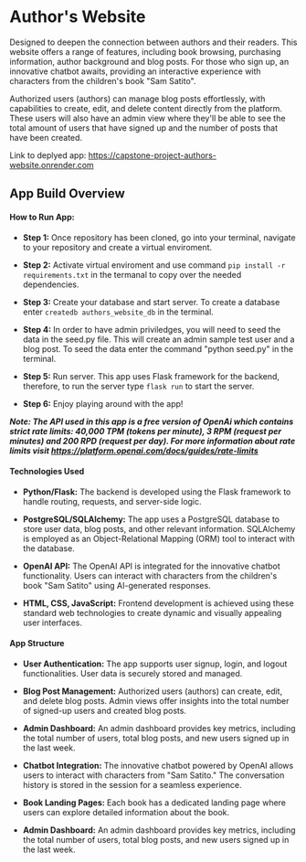 # Author's Website

Designed to deepen the connection between authors and their readers. This website offers a range of features, including book browsing, purchasing information, author background and blog posts. For those who sign up, an innovative chatbot awaits, providing an interactive experience with characters from the children's book "Sam Satito".

Authorized users (authors) can manage blog posts effortlessly, with capabilities to create, edit, and delete content directly from the platform. These users will also have an admin view where they'll be able to see the total amount of users that have signed up and the number of posts that have been created. 

Link to deplyed app: https://capstone-project-authors-website.onrender.com


## App Build Overview

#### How to Run App:

- **Step 1:** Once repository has been cloned, go into your terminal, navigate to your repository and create a virtual enviroment. 
- **Step 2:** Activate virtual enviroment and use command `pip install -r requirements.txt` in the termanal to copy over the needed dependencies. 
- **Step 3:** Create your database and start server. To create a database enter `createdb authors_website_db` in the terminal.
- **Step 4:** In order to have admin priviledges, you will need to seed the data in the seed.py file. This will create an admin sample test user and a blog post. To seed the data enter the command "python seed.py" in the terminal. 
- **Step 5:** Run server. This app uses Flask framework for the backend, therefore, to run the server type `flask run` to start the server.

- **Step 6:** Enjoy playing around with the app!

***Note: The API used in this app is a free version of OpenAi which contains strict rate limits: 40,000 TPM (tokens per minute), 3 RPM (request per minutes) and 200 RPD (request per day). For more information about rate limits visit https://platform.openai.com/docs/guides/rate-limits***


#### Technologies Used

- **Python/Flask:** The backend is developed using the Flask framework to handle routing, requests, and server-side logic.

- **PostgreSQL/SQLAlchemy:** The app uses a PostgreSQL database to store user data, blog posts, and other relevant information. SQLAlchemy is employed as an Object-Relational Mapping (ORM) tool to interact with the database.

- **OpenAI API:** The OpenAI API is integrated for the innovative chatbot functionality. Users can interact with characters from the children's book "Sam Satito" using AI-generated responses.

- **HTML, CSS, JavaScript:** Frontend development is achieved using these standard web technologies to create dynamic and visually appealing user interfaces.

#### App Structure

- **User Authentication:** The app supports user signup, login, and logout functionalities. User data is securely stored and managed.

- **Blog Post Management:** Authorized users (authors) can create, edit, and delete blog posts. Admin views offer insights into the total number of signed-up users and created blog posts.
  
- **Admin Dashboard:** An admin dashboard provides key metrics, including the total number of users, total blog posts, and new users signed up in the last week.
  
- **Chatbot Integration:** The innovative chatbot powered by OpenAI allows users to interact with characters from "Sam Satito." The conversation history is stored in the session for a seamless experience.

- **Book Landing Pages:** Each book has a dedicated landing page where users can explore detailed information about the book.

- **Admin Dashboard:** An admin dashboard provides key metrics, including the total number of users, total blog posts, and new users signed up in the last week.


